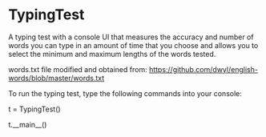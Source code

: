 # TypingTest

A typing test with a console UI that measures the accuracy and number of words you can type in an amount of time that you choose and allows you to select the minimum and maximum lengths of the words tested. 

words.txt file modified and obtained from: https://github.com/dwyl/english-words/blob/master/words.txt


To run the typing test, type the following commands into your console:

t = TypingTest()

t.\_\_main\_\_()

